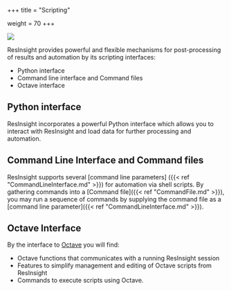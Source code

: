 +++
title = "Scripting"

weight = 70
+++

![](/images/scripting/ExecuteOctaveScriptOnSelectedCases.png)

ResInsight provides powerful and flexible mechanisms for post-processing of results and automation by its scripting interfaces:

- Python interface
- Command line interface and Command files
- Octave interface

## Python interface
ResInsight incorporates a powerful Python interface which allows you to interact with ResInsight and load data for further processing and automation.


## Command Line Interface and Command files
ResInsight supports several [command line parameters] ({{< ref "CommandLineInterface.md" >}}) for automation via shell scripts. 
By gathering commands into a [Command file]({{< ref "CommandFile.md" >}}), you may run a sequence of commands by supplying the 
command file as a [command line parameter]({{< ref "CommandLineInterface.md" >}}). 

## Octave Interface
By the interface to [Octave](http://www.gnu.org/software/octave/ "Octave") you will find:

- Octave functions that communicates with a running ResInsight session
- Features to simplify management and editing of Octave scripts from ResInsight
- Commands to execute scripts using Octave.  
